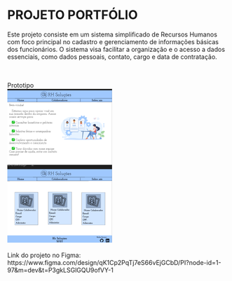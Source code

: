 # PROJETO PORTFÓLIO

Este projeto consiste em um sistema simplificado de Recursos Humanos com foco principal no cadastro e gerenciamento de informações básicas dos funcionários. O sistema visa facilitar a organização e o acesso a dados essenciais, como dados pessoais, contato, cargo e data de contratação.

<br>
<br>
Prototipo
<br>
<a href="https://www.figma.com/design/qK1Cp2PqTj7eS66vEjGCbD/PI?node-id=1-97&m=dev&t=P3gkLSGlGQU9ofVY-1"><img src="./prototipo.png"></a>
<br>
<br>
Link do projeto no Figma:
https://www.figma.com/design/qK1Cp2PqTj7eS66vEjGCbD/PI?node-id=1-97&m=dev&t=P3gkLSGlGQU9ofVY-1
<br>
<br>
